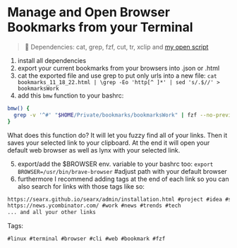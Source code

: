 # Manage and Open Browser Bookmarks from your Terminal

> 🧐 Dependencies: cat, grep, fzf, cut, tr, xclip and [my open script]

1. install all dependencies
2. export your current bookmarks from your browsers into .json or .html
3. cat the exported file and use grep to put only urls into a new file: `cat bookmarks_11_18_22.html | \grep -Eo 'http[^ ]*' | sed 's/.$//' > bookmarksWork`
4. add this `bmw` function to your bashrc:

```bash
bmw() {
  grep -v '^#' "$HOME/Private/bookmarks/bookmarksWork" | fzf --no-preview | cut -d' ' -f1 | tr -d '\n' | xclip -sel clipboard && open $(xclip -o -sel clip)
}
```

What does this function do? It will let you fuzzy find all of your links. Then it saves your selected link  to your clipboard. At the end it will open your default web browser as well as lynx with your selected link.

5. export/add the \$BROWSER env. variable to your bashrc too: `export BROWSER=/usr/bin/brave-browser`  \#adjust path with your default browser
6. furthermore I recommend adding tags at the end of each link so you can also search for links with those tags like so:

```markdown
https://searx.github.io/searx/admin/installation.html #project #idea #search #searchEngine
https://news.ycombinator.com/ #work #news #trends #tech
... and all your other links
```

[my open script]: <https://raw.githubusercontent.com/SimonWoodtli/dotfiles/main/scripts/open>

Tags:

    #linux #terminal #browser #cli #web #bookmark #fzf


